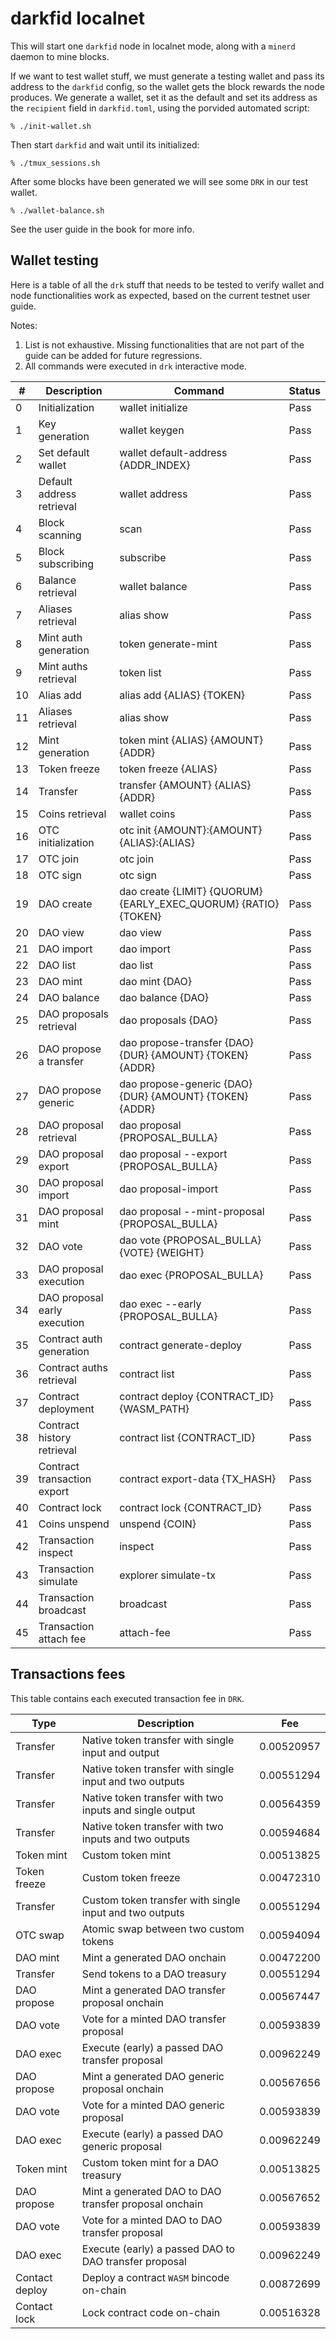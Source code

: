 darkfid localnet
================

This will start one `darkfid` node in localnet mode,
along with a `minerd` daemon to mine blocks.

If we want to test wallet stuff, we must generate
a testing wallet and pass its address to the `darkfid`
config, so the wallet gets the block rewards the node
produces. We generate a wallet, set it as the default
and set its address as the `recipient` field in
`darkfid.toml`, using the porvided automated script:
```
% ./init-wallet.sh
```

Then start `darkfid` and wait until its initialized:
```
% ./tmux_sessions.sh
```

After some blocks have been generated we
will see some `DRK` in our test wallet.
```
% ./wallet-balance.sh
```

See the user guide in the book for more info.

## Wallet testing

Here is a table of all the `drk` stuff that needs to be tested to verify
wallet and node functionalities work as expected, based on the current
testnet user guide.

Notes:
1. List is not exhaustive. Missing functionalities that are not part of
the guide can be added for future regressions.
2. All commands were executed in `drk` interactive mode.

| #  | Description                  | Command                                                         | Status |
|----|------------------------------|-----------------------------------------------------------------|--------|
| 0  | Initialization               | wallet initialize                                               | Pass   |
| 1  | Key generation               | wallet keygen                                                   | Pass   |
| 2  | Set default wallet           | wallet default-address {ADDR_INDEX}                             | Pass   |
| 3  | Default address retrieval    | wallet address                                                  | Pass   |
| 4  | Block scanning               | scan                                                            | Pass   |
| 5  | Block subscribing            | subscribe                                                       | Pass   |
| 6  | Balance retrieval            | wallet balance                                                  | Pass   |
| 7  | Aliases retrieval            | alias show                                                      | Pass   |
| 8  | Mint auth generation         | token generate-mint                                             | Pass   |
| 9  | Mint auths retrieval         | token list                                                      | Pass   |
| 10 | Alias add                    | alias add {ALIAS} {TOKEN}                                       | Pass   |
| 11 | Aliases retrieval            | alias show                                                      | Pass   |
| 12 | Mint generation              | token mint {ALIAS} {AMOUNT} {ADDR}                              | Pass   |
| 13 | Token freeze                 | token freeze {ALIAS}                                            | Pass   |
| 14 | Transfer                     | transfer {AMOUNT} {ALIAS} {ADDR}                                | Pass   |
| 15 | Coins retrieval              | wallet coins                                                    | Pass   |
| 16 | OTC initialization           | otc init {AMOUNT}:{AMOUNT} {ALIAS}:{ALIAS}                      | Pass   |
| 17 | OTC join                     | otc join                                                        | Pass   |
| 18 | OTC sign                     | otc sign                                                        | Pass   |
| 19 | DAO create                   | dao create {LIMIT} {QUORUM} {EARLY_EXEC_QUORUM} {RATIO} {TOKEN} | Pass   |
| 20 | DAO view                     | dao view                                                        | Pass   |
| 21 | DAO import                   | dao import                                                      | Pass   |
| 22 | DAO list                     | dao list                                                        | Pass   |
| 23 | DAO mint                     | dao mint {DAO}                                                  | Pass   |
| 24 | DAO balance                  | dao balance {DAO}                                               | Pass   |
| 25 | DAO proposals retrieval      | dao proposals {DAO}                                             | Pass   |
| 26 | DAO propose a transfer       | dao propose-transfer {DAO} {DUR} {AMOUNT} {TOKEN} {ADDR}        | Pass   |
| 27 | DAO propose generic          | dao propose-generic  {DAO} {DUR} {AMOUNT} {TOKEN} {ADDR}        | Pass   |
| 28 | DAO proposal retrieval       | dao proposal {PROPOSAL_BULLA}                                   | Pass   |
| 29 | DAO proposal export          | dao proposal --export {PROPOSAL_BULLA}                          | Pass   |
| 30 | DAO proposal import          | dao proposal-import                                             | Pass   |
| 31 | DAO proposal mint            | dao proposal --mint-proposal {PROPOSAL_BULLA}                   | Pass   |
| 32 | DAO vote                     | dao vote {PROPOSAL_BULLA} {VOTE} {WEIGHT}                       | Pass   |
| 33 | DAO proposal execution       | dao exec {PROPOSAL_BULLA}                                       | Pass   |
| 34 | DAO proposal early execution | dao exec --early {PROPOSAL_BULLA}                               | Pass   |
| 35 | Contract auth generation     | contract generate-deploy                                        | Pass   |
| 36 | Contract auths retrieval     | contract list                                                   | Pass   |
| 37 | Contract deployment          | contract deploy {CONTRACT_ID} {WASM_PATH}                       | Pass   |
| 38 | Contract history retrieval   | contract list {CONTRACT_ID}                                     | Pass   |
| 39 | Contract transaction export  | contract export-data {TX_HASH}                                  | Pass   |
| 40 | Contract lock                | contract lock {CONTRACT_ID}                                     | Pass   |
| 41 | Coins unspend                | unspend {COIN}                                                  | Pass   |
| 42 | Transaction inspect          | inspect                                                         | Pass   |
| 43 | Transaction simulate         | explorer simulate-tx                                            | Pass   |
| 44 | Transaction broadcast        | broadcast                                                       | Pass   |
| 45 | Transaction attach fee       | attach-fee                                                      | Pass   |

## Transactions fees

This table contains each executed transaction fee in `DRK`.

| Type           | Description                                             | Fee        |
|----------------|---------------------------------------------------------|------------|
| Transfer       | Native token transfer with single input and output      | 0.00520957 |
| Transfer       | Native token transfer with single input and two outputs | 0.00551294 |
| Transfer       | Native token transfer with two inputs and single output | 0.00564359 |
| Transfer       | Native token transfer with two inputs and two outputs   | 0.00594684 |
| Token mint     | Custom token mint                                       | 0.00513825 |
| Token freeze   | Custom token freeze                                     | 0.00472310 |
| Transfer       | Custom token transfer with single input and two outputs | 0.00551294 |
| OTC swap       | Atomic swap between two custom tokens                   | 0.00594094 |
| DAO mint       | Mint a generated DAO onchain                            | 0.00472200 |
| Transfer       | Send tokens to a DAO treasury                           | 0.00551294 |
| DAO propose    | Mint a generated DAO transfer proposal onchain          | 0.00567447 |
| DAO vote       | Vote for a minted DAO transfer proposal                 | 0.00593839 |
| DAO exec       | Execute (early) a passed DAO transfer proposal          | 0.00962249 |
| DAO propose    | Mint a generated DAO generic proposal onchain           | 0.00567656 |
| DAO vote       | Vote for a minted DAO generic proposal                  | 0.00593839 |
| DAO exec       | Execute (early) a passed DAO generic proposal           | 0.00962249 |
| Token mint     | Custom token mint for a DAO treasury                    | 0.00513825 |
| DAO propose    | Mint a generated DAO to DAO transfer proposal onchain   | 0.00567652 |
| DAO vote       | Vote for a minted DAO to DAO transfer proposal          | 0.00593839 |
| DAO exec       | Execute (early) a passed DAO to DAO transfer proposal   | 0.00962249 |
| Contact deploy | Deploy a contract `WASM` bincode on-chain               | 0.00872699 |
| Contact lock   | Lock contract code on-chain                             | 0.00516328 |
